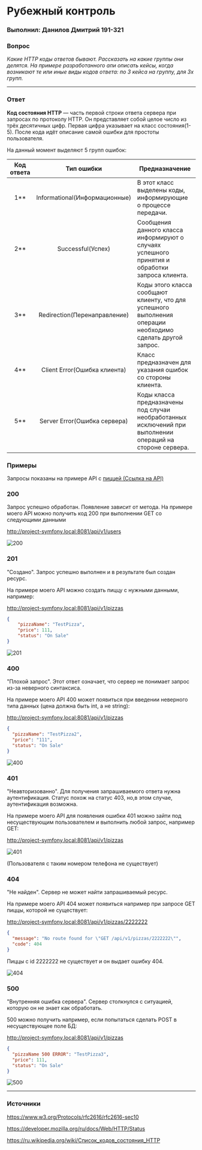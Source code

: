 # Рубежный контроль
### Выполнил: Данилов Дмитрий 191-321
### Вопрос
*Какие HTTP коды ответов бывают. Рассказать на какие группы они делятся. На примере разработанного апи описать кейсы, когда возникают те или иные виды кодов ответа: по 3 кейса на группу, для 3х групп.*

---
### Ответ
**Код состояния HTTP** — часть первой строки ответа сервера при запросах по протоколу HTTP. Он представляет собой целое число из трёх десятичных цифр. Первая цифра указывает на класс состояния(1-5). После кода идёт описание самой ошибки для простоты пользователя.
 
На данный момент выделяют 5 групп ошибок:

| Код ответа | Тип ошибки | Предназначение |
|:----------:|:----------:| ---------------|
| 1**        | Informational(Информационные) | В этот класс выделены коды, информирующие о процессе передачи. |
| 2**        | Successful(Успех)             | Сообщения данного класса информируют о случаях успешного принятия и обработки запроса клиента. |
| 3**        | Redirection(Перенаправление)  | Коды этого класса сообщают клиенту, что для успешного выполнения операции необходимо сделать другой запрос. |
| 4**        | Client Error(Ошибка клиента)  | Класс предназначен для указания ошибок со стороны клиента. |
| 5**        | Server Error(Ошибка сервера)  | Коды класса предназначены под случаи необработанных исключений при выполнении операций на стороне сервера. |

### Примеры
Запросы показаны на примере API с [пиццей (Ссылка на API)](https://github.com/DimaDanilov/docker-project1/tree/lab9 "API пицца (9 лабораторная)")

### 200
Запрос успешно обработан. Появление зависит от метода. На примере моего API можно получить код 200 при выполнении GET со следующими данными

http://project-symfony.local:8081/api/v1/users

![200](img/200.png "200")

### 201
"Создано". Запрос успешно выполнен и в результате был создан ресурс.

На примере моего API можно создать пиццу с нужными данными, например:

http://project-symfony.local:8081/api/v1/pizzas

```JSON
{
    "pizzaName": "TestPizza",
    "price": 111,
    "status": "On Sale"
}
```

![201](img/201.png "201")

### 400
"Плохой запрос". Этот ответ означает, что сервер не понимает запрос из-за неверного синтаксиса.

На примере моего API 400 может появиться при введении неверного типа данных (цена должна быть int, а не string):

http://project-symfony.local:8081/api/v1/pizzas

```JSON
{
  "pizzaName": "TestPizza2",
  "price": "111",
  "status": "On Sale"
}
```

![400](img/400.png "400")

### 401
"Неавторизованно". Для получения запрашиваемого ответа нужна аутентификация. Статус похож на статус 403, но,в этом случае, аутентификация возможна.

На примере моего API для появления ошибки 401 можно зайти под несуществующим пользователем и выполнить любой запрос, например GET:

http://project-symfony.local:8081/api/v1/pizzas

![401](img/401.png "401")

(Пользователя с таким номером телефона не существует)

### 404
"Не найден". Сервер не может найти запрашиваемый ресурс.

На примере моего API 404 может появиться например при запросе GET пиццы, которой не существует:

http://project-symfony.local:8081/api/v1/pizzas/2222222

```JSON
{
  "message": "No route found for \"GET /api/v1/pizzas/2222222\"",
  "code": 404
}
```
Пиццы с id 2222222 не существует и он выдает ошибку 404.

![404](img/404.png "404")

### 500
"Внутренняя ошибка сервера". Сервер столкнулся с ситуацией, которую он не знает как обработать.

500 можно получить например, если попытаться сделать POST в несуществующее поле БД:

http://project-symfony.local:8081/api/v1/pizzas

```JSON
{
  "pizzaName 500 ERROR": "TestPizza3",
  "price": 111,
  "status": "On Sale"
}
```

![500](img/500.png "500")

---
### Источники
https://www.w3.org/Protocols/rfc2616/rfc2616-sec10

https://developer.mozilla.org/ru/docs/Web/HTTP/Status

https://ru.wikipedia.org/wiki/Список_кодов_состояния_HTTP
